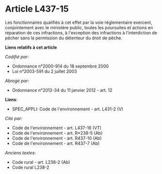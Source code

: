 # Article L437-15

Les fonctionnaires qualifiés à cet effet par la voie réglementaire exercent, conjointement avec le ministère public, toutes
les poursuites et actions en réparation de ces infractions, à l'exception des infractions à l'interdiction de pêcher sans la
permission du détenteur du droit de pêche.

**Liens relatifs à cet article**

_Codifié par_:

  - Ordonnance n°2000-914 du 18 septembre 2000
  - Loi n°2003-591 du 2 juillet 2003

_Abrogé par_:

  - Ordonnance n°2012-34 du 11 janvier 2012 - art. 12

**Liens**:

  - SPEC_APPLI: Code de l'environnement - art. L431-2 (V)

_Cité par_:

  - Code de l'environnement - art. L437-16 (VT)
  - Code de l'environnement - art. R*238-5 (Ab)
  - Code de l'environnement - art. R437-10 (Ab)
  - Code de l'environnement - art. R437-7 (Ab)

_Anciens textes_:

  - Code rural - art. L238-2 (Ab)
  - Code rural L238-2
